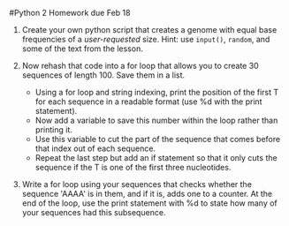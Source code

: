 #Python 2 Homework due Feb 18

1. Create your own python script that creates a genome with equal base frequencies of a *user-requested* size. Hint: use `input()`, `random`, and some of the text from the lesson.

2. Now rehash that code into a for loop that allows you to create 30 sequences of length 100. Save them in a list.

	- Using a for loop and string indexing, print the position of the first T for each sequence in a readable format (use %d with the print statement).
	- Now add a variable to save this number within the loop rather than printing it.
	- Use this variable to cut the part of the sequence that comes before that index out of each sequence. 
	- Repeat the last step but add an if statement so that it only cuts the sequence if the T is one of the first three nucleotides.
	
3. Write a for loop using your sequences that checks whether the sequence 'AAAA' is in them, and if it is, adds one to a counter. At the end of the loop, use the print statement with %d to state how many of your sequences had this subsequence.

